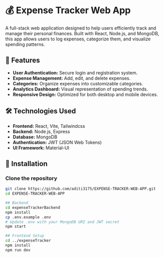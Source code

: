 # 💰 Expense Tracker Web App

A full-stack web application designed to help users efficiently track and manage their personal finances. Built with React, Node.js, and MongoDB, this app allows users to log expenses, categorize them, and visualize spending patterns.


## 🚀 Features

- **User Authentication:** Secure login and registration system.
- **Expense Management:** Add, edit, and delete expenses.
- **Categories:** Organize expenses into customizable categories.
- **Analytics Dashboard:** Visual representation of spending trends.
- **Responsive Design:** Optimized for both desktop and mobile devices.

## 🛠️ Technologies Used

- **Frontend:** React, Vite, Tailwindcss
- **Backend:** Node.js, Express
- **Database:** MongoDB
- **Authentication:** JWT (JSON Web Tokens)
- **UI Framework:** Material-UI

## 🔧 Installation

### Clone the repository

```bash
git clone https://github.com/aditi3175/EXPENSE-TRACKER-WEB-APP.git
cd EXPENSE-TRACKER-WEB-APP

## Backend
cd expenseTrackerBackend
npm install
cp .env.example .env
# Update .env with your MongoDB URI and JWT secret
npm start

## Frontend Setup
cd ../expenseTracker
npm install
npm run dev
